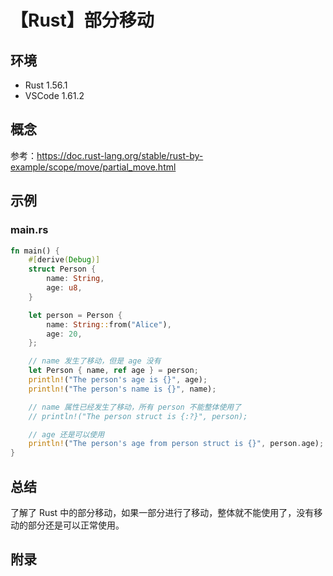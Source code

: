 # 【Rust】部分移动

## 环境

- Rust 1.56.1
- VSCode 1.61.2

## 概念

参考：<https://doc.rust-lang.org/stable/rust-by-example/scope/move/partial_move.html>  

## 示例

### main.rs

```rust
fn main() {
    #[derive(Debug)]
    struct Person {
        name: String,
        age: u8,
    }

    let person = Person {
        name: String::from("Alice"),
        age: 20,
    };

    // name 发生了移动，但是 age 没有
    let Person { name, ref age } = person;
    println!("The person's age is {}", age);
    println!("The person's name is {}", name);

    // name 属性已经发生了移动，所有 person 不能整体使用了
    // println!("The person struct is {:?}", person);

    // age 还是可以使用
    println!("The person's age from person struct is {}", person.age);
}
```

## 总结

了解了 Rust 中的部分移动，如果一部分进行了移动，整体就不能使用了，没有移动的部分还是可以正常使用。

## 附录
